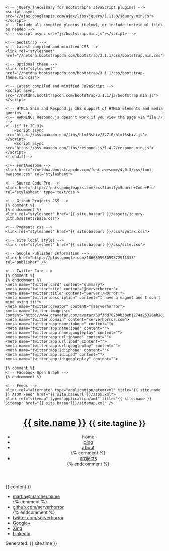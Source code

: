 <!DOCTYPE html>
<html>
  <head>
    <meta charset="{{ site.encoding }}">
    <meta http-equiv="X-UA-Compatible" content="IE=edge,chrome=1">
    <meta name="viewport" content="width=device-width, initial-scale=1">
    <title>{{ page.title }}</title>

    <!-- jQuery (necessary for Bootstrap's JavaScript plugins) -->
    <script async src="//ajax.googleapis.com/ajax/libs/jquery/1.11.0/jquery.min.js"></script>
    <!-- Include all compiled plugins (below), or include individual files as needed -->
    <!-- <script async src="js/bootstrap.min.js"></script> -->

    <!-- bootstrap -->
    <!-- Latest compiled and minified CSS -->
    <link rel="stylesheet" href="//netdna.bootstrapcdn.com/bootstrap/3.1.1/css/bootstrap.min.css">

    <!-- Optional theme -->
    <link rel="stylesheet" href="//netdna.bootstrapcdn.com/bootstrap/3.1.1/css/bootstrap-theme.min.css">

    <!-- Latest compiled and minified JavaScript -->
    <script async src="//netdna.bootstrapcdn.com/bootstrap/3.1.1/js/bootstrap.min.js"></script>

    <!-- HTML5 Shim and Respond.js IE8 support of HTML5 elements and media queries -->
    <!-- WARNING: Respond.js doesn't work if you view the page via file:// -->
    <!--[if lt IE 9]>
        <script async src="https://oss.maxcdn.com/libs/html5shiv/3.7.0/html5shiv.js"></script>
        <script async src="https://oss.maxcdn.com/libs/respond.js/1.4.2/respond.min.js"></script>
    <![endif]-->

    <!-- FontAwesome -->
    <link href="//netdna.bootstrapcdn.com/font-awesome/4.0.3/css/font-awesome.css" rel="stylesheet">

    <!-- Source Code Pro -->
    <link href='http://fonts.googleapis.com/css?family=Source+Code+Pro' rel='stylesheet' type='text/css'>

    <!-- Github Projects CSS -->
    {% comment %}
    {% endcomment %}
    <link rel="stylesheet" href="{{ site.baseurl }}/assets/jquery-github/assets/base.css">

    <!-- Pygments css -->
    <link rel="stylesheet" href="{{ site.baseurl }}/css/syntax.css">

    <!-- site local styles -->
    <link rel="stylesheet" href="{{ site.baseurl }}/css/site.css">

    <!-- Google Publisher Information -->
    <link href="https://plus.google.com/106689595059572911333" rel="publisher" />

    <!-- Twitter Card -->
    {% comment %}
    {% endcomment %}
    <meta name="twitter:card" content="summary">
    <meta name="twitter:site" content="@serverhorror">
    <meta name="twitter:title" content="Server!/Horror!">
    <meta name="twitter:description" content="I have a magnet and I don't mind using it!">
    <meta name="twitter:creator" content="@serverhorror">
    <meta name="twitter:image:src" content="http://www.gravatar.com/avatar/58f3dd702b0b3beb1274a25326ab2069.png">
    <meta name="twitter:domain" content="serverhorror.com">
    <meta name="twitter:app:name:iphone" content="">
    <meta name="twitter:app:name:ipad" content="">
    <meta name="twitter:app:name:googleplay" content="">
    <meta name="twitter:app:url:iphone" content="">
    <meta name="twitter:app:url:ipad" content="">
    <meta name="twitter:app:url:googleplay" content="">
    <meta name="twitter:app:id:iphone" content="">
    <meta name="twitter:app:id:ipad" content="">
    <meta name="twitter:app:id:googleplay" content="">

    {% comment %}
    <!-- Facebook Open Graph -->
    {% endcomment %}

    <!-- Feeds -->
    <link rel="alternate" type="application/atom+xml" title="{{ site.name }} ATOM Feed" href="{{ site.baseurl }}/atom.xml">
    <link rel="sitemap" type="application/xml" title="{{ site.name }} Sitemap" href="{{ site.baseurl}}/sitemap.xml" />

  </head>
  <body class="container">
    <header class="container-fluid">
    <h1 class="page-header"><a href="{{ site.baseurl }}" class="navbar-brand">{{ site.name }}</a> <small>{{ site.tagline }}</small></h1>
    <nav class="navbar navbar-default navbar-static-top" role="navigation">
      <ul class="nav navbar-nav">
        <li><a class="fa fa-home" href="{{ site.baseurl }}/">home</a></li>
        <li><a href="{{ site.baseurl }}/blog/">blog</a></li>
        <li><a href="{{ site.baseurl }}/about/">about</a></li>
        {% comment %}
        <li><a class="fa fa-github" href="{{ site.baseurl }}/projects/">projects</a></li>
        {% endcomment %}
      </ul>
    </nav>
    </header>
    <section class="container">
    {{ content }}
    </section>
    <footer class="container-fluid">
      <nav class="navbar navbar-default navbar-static-bottom">
        <ul class="nav navbar-nav">
          <li><a  class="fa fa-envelope" href="mailto:martin@marcher.name">martin@marcher.name</a></li>
          {% comment %}
          <li><a class="fa fa-github" href="//github.com/serverhorror">github.com/serverhorror</a></li>
          {% endcomment %}
          <li><a class="fa fa-twitter" href="//twitter.com/serverhorror">twitter.com/serverhorror</a></li>
          <li><a class="fa fa-google-plus" href="//plus.google.com/106689595059572911333?rel=author">Google+</a></li>
          <li><a class="fa fa-xing" href="//www.xing.com/go/invite/7047758">Xing</a></li>
          <li><a class="fa fa-linkedin-square" href="//de.linkedin.com/in/martinmarcher">LinkedIn</a></li>
        </ul>
      </nav>
    </footer>
    <p class="well">Generated: {{ site.time }}</p>
    <script>
      (function(i,s,o,g,r,a,m){i['GoogleAnalyticsObject']=r;i[r]=i[r]||function(){
      (i[r].q=i[r].q||[]).push(arguments)},i[r].l=1*new Date();a=s.createElement(o),
      m=s.getElementsByTagName(o)[0];a.async=1;a.src=g;m.parentNode.insertBefore(a,m)
      })(window,document,'script','//www.google-analytics.com/analytics.js','ga');
    
      ga('create', 'UA-23535287-5', 'serverhorror.com');
      ga('require', 'displayfeatures');
      ga('send', 'pageview');
    
    </script>
  </body>
{% comment %} vim: set ts=2 sts=2 fenc=utf-8 expandtab: {% endcomment %}
</html>
